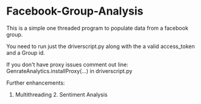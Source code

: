 Facebook-Group-Analysis
=======================
This is a simple one threaded program to populate data from a facebook group.

You need to run just the driverscript.py along with the a valid access_token and a Group id.

If you don't have proxy issues comment out line:
GenrateAnalytics.installProxy(...) in driverscript.py

Further enhancements:
1. Multithreading      2. Sentiment Analysis
